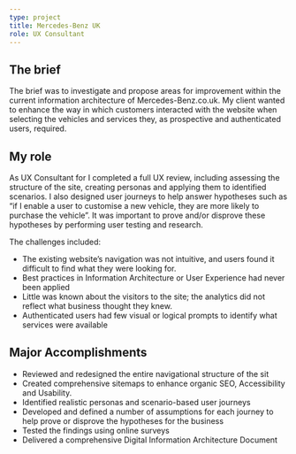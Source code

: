 ```yaml
---
type: project
title: Mercedes‑Benz UK
role: UX Consultant
---
```


## The brief
The brief was to investigate and propose areas for improvement within the current information architecture of Mercedes-Benz.co.uk. My client wanted to enhance the way in which customers interacted with the website when selecting the vehicles and services they, as prospective and authenticated users, required.

## My role
As UX Consultant for I completed a full UX review, including assessing the structure of the site, creating personas and applying them to identified scenarios. I also designed user journeys to help answer hypotheses such as “if I enable a user to customise a new vehicle, they are more likely to purchase the vehicle”. It was important to prove and/or disprove these hypotheses by performing user testing and research.

The challenges included: 
- The existing website’s navigation was not intuitive, and users found it difficult to find what they were looking for.
- Best practices in Information Architecture or User Experience had never been applied
- Little was known about the visitors to the site; the analytics did not reflect what business thought they knew.
- Authenticated users had few visual or logical prompts to identify what services were available

## Major Accomplishments
- Reviewed and redesigned the entire navigational structure of the sit
- Created comprehensive sitemaps to enhance organic SEO, Accessibility and Usability.
- Identified realistic personas and scenario-based user journeys
- Developed and defined a number of assumptions for each journey to help prove or disprove the hypotheses for the business
- Tested the findings using online surveys
- Delivered a comprehensive Digital Information Architecture Document


